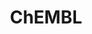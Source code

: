 ---
layout: default
bigquery: https://console.cloud.google.com/bigquery?p=patents-public-data&d=ebi_chembl&page=dataset
citation: '"The ChEMBL database in 2017." Anna Gaulton, Anne Hersey, Michał Nowotka,
  A Patrícia Bento, Jon Chambers, David Mendez, Prudence Mutowo, Francis Atkinson,
  Louisa J Bellis, Elena Cibrián-Uhalte, Mark Davies, Nathan Dedman, Anneli Karlsson,
  María Paula Magariños, John P Overington, George Papadatos, Ines Smit, Andrew R
  Leach Nucleic acids Research (2017) 45 (Database Issue), D945-D954'
contributors: European Bioinformatics Institute
cost: None
description: ChEMBL Data is a manually curated database of small molecules used in
  drug discovery, including information about existing patented drugs.
documentation: 'schema: https://www.ebi.ac.uk/chembl/db_schema


  '
last_edit: Mon, 04 Apr 2022 19:07:30 GMT
location: https://console.cloud.google.com/marketplace/product/google_patents_public_datasets/chembl
maintained_by: EMBL-EBI, an outstation of European Molecular Biology Laboratory
related_publications: '

  ChEMBL: towards direct deposition of bioassay data.


  Mendez D, Gaulton A, Bento AP, Chambers J, De Veij M, Félix E, Magariños MP, Mosquera
  JF, Mutowo P, Nowotka M, Gordillo-Marañón M, Hunter F, Junco L, Mugumbate G, Rodriguez-Lopez
  M, Atkinson F, Bosc N, Radoux CJ, Segura-Cabrera A, Hersey A, Leach AR.


  — Nucleic Acids Res. 2019; 47(D1):D930-D940. doi: 10.1093/nar/gky1075

  '
schema_fields: '[''component_synonym'', ''aromatic_rings'', ''confidence'', ''met_comment'',
  ''cell_source_tissue'', ''acd_most_bpka'', ''rgid'', ''mechanism_comment'', ''tbl'',
  ''assay_cell_type'', ''assay_category'', ''cell_source_organism'', ''alert_set_id'',
  ''disease_efficacy'', ''compound_key'', ''warning_country'', ''prod_pat_id'', ''l4'',
  ''smarts'', ''level4_description'', ''parenteral'', ''ridx'', ''comments'', ''frac_class_id'',
  ''alogp'', ''route'', ''ad_type'', ''level1_description'', ''domain_id'', ''clo_id'',
  ''last_active'', ''site_residues'', ''natural_product'', ''major_class'', ''aidx'',
  ''warning_id'', ''parent_go_id'', ''smid'', ''doi'', ''warning_type'', ''domain_name'',
  ''set_name'', ''curation_comment'', ''mechanism_of_action'', ''chembl_id'', ''description'',
  ''target_desc'', ''protclasssyn_id'', ''l1'', ''sei'', ''molecular_species'', ''comp_class_id'',
  ''patent_use_code'', ''usan_stem_id'', ''assay_subcellular_fraction'', ''research_stem'',
  ''potential_duplicate'', ''bao_id'', ''doc_id'', ''hbd'', ''pathway_key'', ''subgroup'',
  ''pubmed_id'', ''lle'', ''confidence_score'', ''formulation_id'', ''go_id'', ''level1'',
  ''mc_tax_id'', ''ddd_admr'', ''orig_description'', ''standard_text_value'', ''psa'',
  ''activity_id'', ''assay_desc'', ''site_id'', ''published_type'', ''cl_lincs_id'',
  ''atc_code'', ''structure_type'', ''label'', ''patent_no'', ''ddd_units'', ''relationship'',
  ''standard_inchi'', ''source_domain_id'', ''mw_monoisotopic'', ''indication_class'',
  ''units'', ''patent_expire_date'', ''assay_strain'', ''stem'', ''level2_description'',
  ''annotation'', ''component_id'', ''assay_tax_id'', ''ap_id'', ''src_id'', ''ref_url'',
  ''parameter_value'', ''stem_class'', ''qed_weighted'', ''mc_organism'', ''volume'',
  ''helm_notation'', ''standard_inchi_key'', ''usan_substem'', ''curated_by'', ''drug_product_flag'',
  ''assay_id'', ''ddd_value'', ''chebi_par_id'', ''sequence'', ''direct_interaction'',
  ''usan_stem_definition'', ''max_phase_for_ind'', ''polymer_flag'', ''organism'',
  ''pref_name'', ''irac_code'', ''biocomp_id'', ''bao_endpoint'', ''drugind_id'',
  ''standard_value'', ''indref_id'', ''issue'', ''activity_comment'', ''src_assay_id'',
  ''compsyn_id'', ''mol_atc_id'', ''pchembl_value'', ''full_molformula'', ''l2'',
  ''sequence_md5sum'', ''met_conversion'', ''applicant_full_name'', ''cell_source_tax_id'',
  ''authors'', ''assay_test_type'', ''ass_cls_map_id'', ''publication_number'', ''src_short_name'',
  ''withdrawn_year'', ''le'', ''as_id'', ''entity_type'', ''component_type'', ''updated_on'',
  ''num_ro5_violations'', ''start_position'', ''cx_most_bpka'', ''standard_flag'',
  ''cell_name'', ''innovator_company'', ''mc_target_type'', ''usan_stem'', ''hba_lipinski'',
  ''end_position'', ''acd_logp'', ''acd_most_apka'', ''abstract'', ''cx_logp'', ''relation'',
  ''relationship_desc'', ''cidx'', ''hbd_lipinski'', ''cx_most_apka'', ''level4'',
  ''who_extra'', ''standard_relation'', ''normal_range_min'', ''molecular_mechanism'',
  ''trade_name'', ''warning_class'', ''site_name'', ''predbind_id'', ''uo_units'',
  ''comp_go_id'', ''assay_type'', ''action_type'', ''chirality'', ''company'', ''country'',
  ''canonical_smiles'', ''first_in_class'', ''text_value'', ''protein_class_synonym'',
  ''normal_range_max'', ''hrac_class_id'', ''drug_substance_flag'', ''path'', ''alert_name'',
  ''src_description'', ''assay_tissue'', ''assay_organism'', ''molfile'', ''cx_logd'',
  ''assay_param_id'', ''oc_id'', ''ref_id'', ''l3'', ''downgraded'', ''withdrawn_reason'',
  ''cpd_str_alert_id'', ''mc_target_accession'', ''active_molregno'', ''parent_id'',
  ''species_group_flag'', ''bto_id'', ''actsm_id'', ''mol_frac_id'', ''withdrawn_flag'',
  ''job_id'', ''parent_type'', ''ro3_pass'', ''result_flag'', ''usan_year'', ''synonyms'',
  ''prodrug'', ''ddd_comment'', ''title'', ''pathway_id'', ''uberon_id'', ''molregno'',
  ''parent_molregno'', ''priority'', ''idx'', ''updated_by'', ''efo_id'', ''definition'',
  ''warning_description'', ''acd_logd'', ''cell_ontology_id'', ''efo_term'', ''version'',
  ''warnref_id'', ''related_tid'', ''standard_units'', ''homologue'', ''standard_type'',
  ''nda_type'', ''protein_class_desc'', ''journal'', ''black_box_warning'', ''targrel_id'',
  ''inorganic_flag'', ''data_validity_comment'', ''hba'', ''mol_hrac_id'', ''submission_date'',
  ''level5'', ''mutation'', ''bei'', ''value'', ''accession'', ''withdrawn_country'',
  ''frac_code'', ''tid_fixed'', ''res_stem_id'', ''target_mapping'', ''compd_id'',
  ''parameter_type'', ''published_value'', ''hrac_code'', ''prediction_method'', ''mc_target_name'',
  ''domain_description'', ''level3'', ''irac_class_id'', ''year'', ''tissue_id'',
  ''bao_format'', ''withdrawn_class'', ''cell_description'', ''l8'', ''l5'', ''cellosaurus_id'',
  ''last_page'', ''standard_upper_value'', ''dosage_form'', ''ddd_id'', ''doc_type'',
  ''therapeutic_flag'', ''source'', ''metref_id'', ''first_approval'', ''target_type'',
  ''ingredient'', ''syn_type'', ''warning_year'', ''upper_value'', ''tid'', ''class_level'',
  ''tax_id'', ''molsyn_id'', ''met_id'', ''heavy_atoms'', ''approval_date'', ''record_id'',
  ''variant_id'', ''mesh_id'', ''mec_id'', ''relationship_type'', ''mw_freebase'',
  ''db_version'', ''entity_id'', ''src_compound_id'', ''qudt_units'', ''assay_source'',
  ''product_id'', ''mol_irac_id'', ''substrate_record_id'', ''mesh_heading'', ''max_phase'',
  ''level2'', ''strength'', ''enzyme_tid'', ''rtb'', ''sitecomp_id'', ''type'', ''who_name'',
  ''l6'', ''enzyme_name'', ''caloha_id'', ''selectivity_comment'', ''l7'', ''first_page'',
  ''binding_site_comment'', ''num_alerts'', ''aspect'', ''delist_flag'', ''oral'',
  ''compound_name'', ''dosed_ingredient'', ''published_relation'', ''metabolite_record_id'',
  ''std_act_id'', ''level3_description'', ''published_units'', ''stat'', ''db_source'',
  ''activity_count'', ''name'', ''status'', ''assay_class_id'', ''ref_type'', ''alert_id'',
  ''short_name'', ''active_ingredient'', ''patent_id'', ''mecref_id'', ''toid'', ''domain_type'',
  ''isoform'', ''log_id'', ''class_type'', ''num_lipinski_ro5_violations'', ''full_mwt'',
  ''previous_company'', ''targcomp_id'', ''creation_date'', ''cell_id'', ''protein_class_id'',
  ''availability_type'', ''topical'', ''molecule_type'', ''co_stem_id'', ''drug_record_id'']'
shortname: chembl
tags:
- biotechnology
- health
- chemical
- bioinformatics
- medical
terms_of_use: CC BY-SA 3.0
title: ChEMBL
uuid: e232a192-965c-4ec9-904c-155b6dfe56c5
---